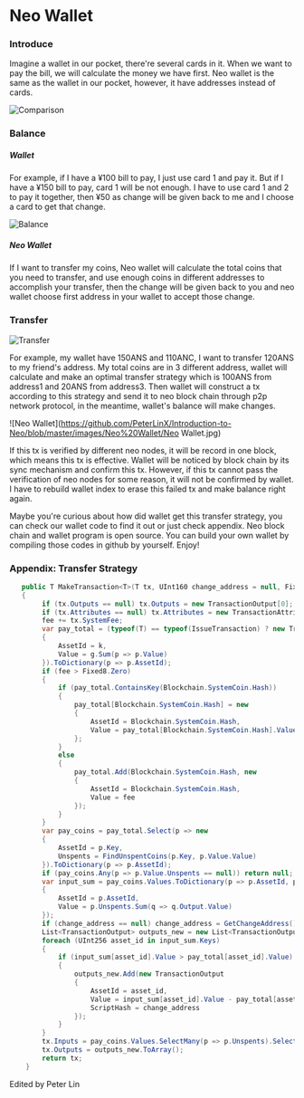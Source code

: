 # Neo Wallet

### Introduce

Imagine a wallet in our pocket, there're several cards in it. When we want to pay the bill, we will calculate the money we have first. Neo wallet is the same as the wallet in our pocket, however, it have addresses instead of cards.

![Comparison](https://github.com/PeterLinX/Introduction-to-Neo/blob/master/images/Neo%20Wallet/Comparison.jpg)



### Balance

##### Wallet

For example, if I have a ¥100 bill to pay, I just use card 1 and pay it. But if I have a ¥150 bill to pay, card 1 will be not enough. I have to use card 1 and 2 to pay it together, then ¥50 as change will be given back to me and I choose a card to get that change.

![Balance](https://github.com/PeterLinX/Introduction-to-Neo/blob/master/images/Neo%20Wallet/Balance.jpg)

##### Neo Wallet

If I want to transfer my coins, Neo wallet will calculate the total coins that you need to transfer, and use enough coins in different addresses to accomplish your transfer, then the change will be given back to you and neo wallet choose first address in your wallet to accept those change. 

### Transfer

![Transfer](https://github.com/PeterLinX/Introduction-to-Neo/blob/master/images/Neo%20Wallet/Transfer.jpg)

For example, my wallet have 150ANS and 110ANC, I want to transfer 120ANS to my friend's address. My total coins are in 3 different address, wallet will calculate and make an optimal transfer strategy which is 100ANS from address1 and 20ANS from address3. Then wallet will construct a tx according to this strategy and send it to neo block chain through p2p network protocol, in the meantime, wallet's balance will make changes. 

![Neo Wallet](https://github.com/PeterLinX/Introduction-to-Neo/blob/master/images/Neo%20Wallet/Neo Wallet.jpg)

If this tx is verified by different neo nodes, it will be record in one block, which means this tx is effective. Wallet will be noticed by block chain by its sync mechanism and confirm this tx. However, if this tx cannot pass the verification of neo nodes for some reason, it will not be confirmed by wallet. I have to rebuild wallet index to erase this failed tx and make balance right again.

Maybe you're curious about how did wallet get this transfer strategy, you can check our wallet code to find it out or just check appendix. Neo block chain and wallet program is open source. You can build your own wallet by compiling those codes in github by yourself. Enjoy!

### Appendix: Transfer Strategy

```c#
   public T MakeTransaction<T>(T tx, UInt160 change_address = null, Fixed8 fee = default(Fixed8)) where T : Transaction
   {
        if (tx.Outputs == null) tx.Outputs = new TransactionOutput[0];
        if (tx.Attributes == null) tx.Attributes = new TransactionAttribute[0];
        fee += tx.SystemFee;
        var pay_total = (typeof(T) == typeof(IssueTransaction) ? new TransactionOutput[0] : tx.Outputs).GroupBy(p => p.AssetId, (k, g) => new
        {
            AssetId = k,
            Value = g.Sum(p => p.Value)
        }).ToDictionary(p => p.AssetId);
        if (fee > Fixed8.Zero)
        {
            if (pay_total.ContainsKey(Blockchain.SystemCoin.Hash))
            {
                pay_total[Blockchain.SystemCoin.Hash] = new
                {
                    AssetId = Blockchain.SystemCoin.Hash,
                    Value = pay_total[Blockchain.SystemCoin.Hash].Value + fee
                };
            }
            else
            {
                pay_total.Add(Blockchain.SystemCoin.Hash, new
                {
                    AssetId = Blockchain.SystemCoin.Hash,
                    Value = fee
                });
            }
        }
        var pay_coins = pay_total.Select(p => new
        {
            AssetId = p.Key,
            Unspents = FindUnspentCoins(p.Key, p.Value.Value)
        }).ToDictionary(p => p.AssetId);
        if (pay_coins.Any(p => p.Value.Unspents == null)) return null;
        var input_sum = pay_coins.Values.ToDictionary(p => p.AssetId, p => new
        {
            AssetId = p.AssetId,
            Value = p.Unspents.Sum(q => q.Output.Value)
        });
        if (change_address == null) change_address = GetChangeAddress();
        List<TransactionOutput> outputs_new = new List<TransactionOutput>(tx.Outputs);
        foreach (UInt256 asset_id in input_sum.Keys)
        {
            if (input_sum[asset_id].Value > pay_total[asset_id].Value)
            {
                outputs_new.Add(new TransactionOutput
                {
                    AssetId = asset_id,
                    Value = input_sum[asset_id].Value - pay_total[asset_id].Value,
                    ScriptHash = change_address
                });
            }
        }
        tx.Inputs = pay_coins.Values.SelectMany(p => p.Unspents).Select(p => p.Reference).ToArray();
        tx.Outputs = outputs_new.ToArray();
        return tx;
    }
```



Edited by Peter Lin



